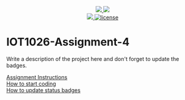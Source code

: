<p align="center">
	<a href="https://github.com/Dev12ka3/IOT1026-Assignment-4/actions/workflows/ci.yml">
    <img src="https://github.com/Dev12ka3/IOT1026-Assignment-4/actions/workflows/ci.yml/badge.svg"/>
    </a>
	<a href="https://github.com/Dev12ka3/IOT1026-Assignment-4/actions/workflows/formatting.yml">
    <img src="https://github.com/Dev12ka3/IOT1026-Assignment-4/actions/workflows/formatting.yml/badge.svg"/>
	<br/>
    <a href="https://codecov.io/gh/Dev12ka3/IOT1026-Assignment-4" > 
    <img src="https://codecov.io/gh/Dev12ka3/IOT1026-Assignment-4/branch/main/graph/badge.svg?token=JS0857X5JD"/> 
	<img title="MIT License" alt="license" src="https://img.shields.io/badge/license-MIT-informational?style=flat-square">	
    </a>
</p>

# IOT1026-Assignment-4

Write a description of the project here and don't forget to update the badges.  

[Assignment Instructions](docs/instructions.md)  
[How to start coding](docs/how-to-use.md)  
[How to update status badges](docs/how-to-update-badges.md)
